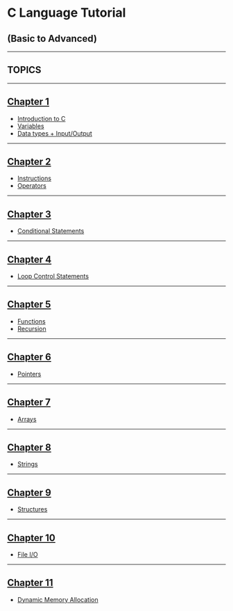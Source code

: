 # C Language Tutorial 
## (Basic to Advanced)
- - - - 
## TOPICS
- - - 
 ## [Chapter 1](https://github.com/Shubham-Bhoite/C-Programming/tree/main/TOPICS/Chapter%201)
 - [Introduction to C](https://github.com/Shubham-Bhoite/C-Programming/blob/main/TOPICS/Chapter%201/Introduction%20to%20C%20Programming.md)
 - [Variables](https://github.com/Shubham-Bhoite/C-Programming/blob/main/TOPICS/Chapter%201/Variables.md)
 - [Data types + Input/Output](https://github.com/Shubham-Bhoite/C-Programming/blob/main/TOPICS/Chapter%201/Data%20Types%20%2B%20Input%20%26%20Output.md)
 - - - - 

## [Chapter 2](https://github.com/Shubham-Bhoite/C-Programming/tree/main/TOPICS/Chapter%202)
- [Instructions](https://github.com/Shubham-Bhoite/C-Programming/blob/main/TOPICS/Chapter%202/Instructions.md)
- [Operators](https://github.com/Shubham-Bhoite/C-Programming/blob/main/TOPICS/Chapter%202/Operators.md)
- - - - 

## [Chapter 3](https://github.com/Shubham-Bhoite/C-Programming/tree/main/TOPICS/Chapter%203)
- [Conditional Statements](https://github.com/Shubham-Bhoite/C-Programming/blob/main/TOPICS/Chapter%203/Conditional%20Statements.md)
- - - 
## [Chapter 4](TOPICS/Chapter%204/)
- [Loop Control Statements](TOPICS/Chapter%204/Loop%20Control%20Statements.md)
- - -

## [Chapter 5](https://github.com/Shubham-Bhoite/C-Programming/tree/main/TOPICS/Chapter%205)
- [Functions](https://github.com/Shubham-Bhoite/C-Programming/tree/main/TOPICS/Chapter%205)
- [Recursion](https://github.com/Shubham-Bhoite/C-Programming/blob/main/TOPICS/Chapter%205/Recursion.md)
- - - 

## [Chapter 6](https://github.com/Shubham-Bhoite/C-Programming/tree/main/TOPICS/Chapter%206)
- [Pointers](https://github.com/Shubham-Bhoite/C-Programming/blob/main/TOPICS/Chapter%206/Pointers.md)
- - - 

## [Chapter 7](https://github.com/Shubham-Bhoite/C-Programming/tree/main/TOPICS/Chapter%207)
- [Arrays](https://github.com/Shubham-Bhoite/C-Programming/blob/main/TOPICS/Chapter%207/Arrays.md)
- - - 

## [Chapter 8](https://github.com/Shubham-Bhoite/C-Programming/tree/main/TOPICS/Chapter%208)
- [Strings](https://github.com/Shubham-Bhoite/C-Programming/blob/main/TOPICS/Chapter%208/Strings.md)
- - - 

## [Chapter 9](https://github.com/Shubham-Bhoite/C-Programming/tree/main/TOPICS/Chapter%209)
- [Structures](https://github.com/Shubham-Bhoite/C-Programming/blob/main/TOPICS/Chapter%209/Structures.md)
- - - 

## [Chapter 10](https://github.com/Shubham-Bhoite/C-Programming/tree/main/TOPICS/Chapter%2010)
- [File I/O](https://github.com/Shubham-Bhoite/C-Programming/blob/main/TOPICS/Chapter%2010/File%20Input%20%26%20Output.md)
- - - -

## [Chapter 11](https://github.com/Shubham-Bhoite/C-Programming/tree/main/TOPICS/Chapter%2011)
- [Dynamic Memory Allocation](https://github.com/Shubham-Bhoite/C-Programming/blob/main/TOPICS/Chapter%2011/Dynamic%20Memory%20Allocation.md)
